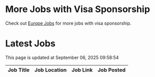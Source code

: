 # More Jobs with Visa Sponsorship

Check out [Europe Jobs](https://github.com/sureshparimi/europejobs#latest-jobs) for more jobs with visa sponsorship.

# Latest Jobs

This page is updated at September 06, 2025 09:58:54

| Job Title | Job Location | Job Link | Job Posted |
| --- | --- | --- | --- |
